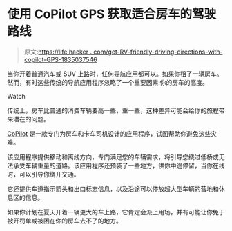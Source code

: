 # 使用 CoPilot GPS 获取适合房车的驾驶路线

> 原文:[https://life hacker . com/get-RV-friendly-driving-directions-with-copilot-GPS-1835037546](https://lifehacker.com/get-rv-friendly-driving-directions-with-copilot-gps-1835037546)

当你开着普通汽车或 SUV 上路时，任何导航应用都可以。如果你租了一辆房车。然而，有时这些传统的导航应用程序忽略了一个重要因素:你的房车的高度。

Watch

传统上，房车比普通的消费车辆要高一些，重一些，这种差异可能会给你的旅程带来潜在的问题。

[CoPilot](https://copilotgps.com/en-us/rv-navigation/#get) 是一款专门为房车和卡车司机设计的应用程序，试图帮助你避免这些灾难。

该应用程序提供移动和离线方向，专门满足您的车辆需求，将引导您绕过低桥或无法承受车辆重量的道路。该应用程序还预装了一些地方，供你中途停留，当你在线时，可以引导你绕开交通。

它还提供车道指示箭头和出口标志信息，以及沿途可以停放超大型车辆的营地和休息区的信息。

如果你计划在夏天开着一辆更大的车上路，它肯定会派上用场，并有可能让你免于被开罚单或被困在你的房车去不了的地方。